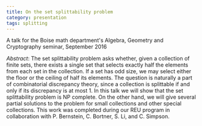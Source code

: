 ```yaml
---
title: On the set splittability problem
category: presentation
tags: splitting
---
```

A talk for the Boise math department's Algebra, Geometry and Cryptography seminar, September 2016<!--more-->

*Abstract*: The set splittability problem asks whether, given a collection of finite sets, there exists a single set that selects exactly half the elements from each set in the collection. If a set has odd size, we may select either the floor or the ceiling of half its elements. The question is naturally a part of combinatorial discrepancy theory, since a collection is splittable if and only if its discrepancy is at most 1. In this talk we will show that the set splittability problem is NP complete. On the other hand, we will give several partial solutions to the problem for small collections and other special collections. This work was completed during our REU program in collaboration with P. Bernstein, C. Bortner, S. Li, and C. Simpson.
